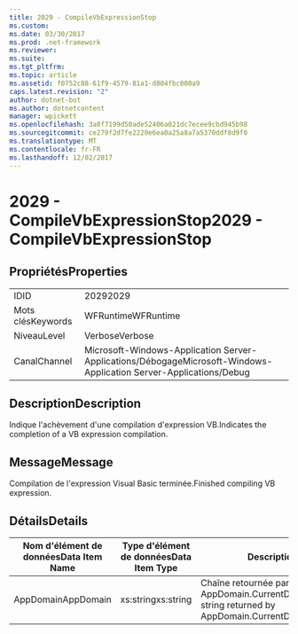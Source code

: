 ```yaml
---
title: 2029 - CompileVbExpressionStop
ms.custom: 
ms.date: 03/30/2017
ms.prod: .net-framework
ms.reviewer: 
ms.suite: 
ms.tgt_pltfrm: 
ms.topic: article
ms.assetid: f0752c88-61f9-4579-81a1-d804fbc000a9
caps.latest.revision: "2"
author: dotnet-bot
ms.author: dotnetcontent
manager: wpickett
ms.openlocfilehash: 3a0f7199d50ade52406a021dc7ecee9cbd945b98
ms.sourcegitcommit: ce279f2d7fe2220e6ea0a25a8a7a5370ddf8d9f0
ms.translationtype: MT
ms.contentlocale: fr-FR
ms.lasthandoff: 12/02/2017
---
```

# <a name="2029---compilevbexpressionstop"></a><span data-ttu-id="5a8c9-102">2029 - CompileVbExpressionStop</span><span class="sxs-lookup"><span data-stu-id="5a8c9-102">2029 - CompileVbExpressionStop</span></span>
## <a name="properties"></a><span data-ttu-id="5a8c9-103">Propriétés</span><span class="sxs-lookup"><span data-stu-id="5a8c9-103">Properties</span></span>  
  
|||  
|-|-|  
|<span data-ttu-id="5a8c9-104">ID</span><span class="sxs-lookup"><span data-stu-id="5a8c9-104">ID</span></span>|<span data-ttu-id="5a8c9-105">2029</span><span class="sxs-lookup"><span data-stu-id="5a8c9-105">2029</span></span>|  
|<span data-ttu-id="5a8c9-106">Mots clés</span><span class="sxs-lookup"><span data-stu-id="5a8c9-106">Keywords</span></span>|<span data-ttu-id="5a8c9-107">WFRuntime</span><span class="sxs-lookup"><span data-stu-id="5a8c9-107">WFRuntime</span></span>|  
|<span data-ttu-id="5a8c9-108">Niveau</span><span class="sxs-lookup"><span data-stu-id="5a8c9-108">Level</span></span>|<span data-ttu-id="5a8c9-109">Verbose</span><span class="sxs-lookup"><span data-stu-id="5a8c9-109">Verbose</span></span>|  
|<span data-ttu-id="5a8c9-110">Canal</span><span class="sxs-lookup"><span data-stu-id="5a8c9-110">Channel</span></span>|<span data-ttu-id="5a8c9-111">Microsoft-Windows-Application Server-Applications/Débogage</span><span class="sxs-lookup"><span data-stu-id="5a8c9-111">Microsoft-Windows-Application Server-Applications/Debug</span></span>|  
  
## <a name="description"></a><span data-ttu-id="5a8c9-112">Description</span><span class="sxs-lookup"><span data-stu-id="5a8c9-112">Description</span></span>  
 <span data-ttu-id="5a8c9-113">Indique l'achèvement d'une compilation d'expression VB.</span><span class="sxs-lookup"><span data-stu-id="5a8c9-113">Indicates the completion of a VB expression compilation.</span></span>  
  
## <a name="message"></a><span data-ttu-id="5a8c9-114">Message</span><span class="sxs-lookup"><span data-stu-id="5a8c9-114">Message</span></span>  
 <span data-ttu-id="5a8c9-115">Compilation de l'expression Visual Basic terminée.</span><span class="sxs-lookup"><span data-stu-id="5a8c9-115">Finished compiling VB expression.</span></span>  
  
## <a name="details"></a><span data-ttu-id="5a8c9-116">Détails</span><span class="sxs-lookup"><span data-stu-id="5a8c9-116">Details</span></span>  
  
|<span data-ttu-id="5a8c9-117">Nom d'élément de données</span><span class="sxs-lookup"><span data-stu-id="5a8c9-117">Data Item Name</span></span>|<span data-ttu-id="5a8c9-118">Type d'élément de données</span><span class="sxs-lookup"><span data-stu-id="5a8c9-118">Data Item Type</span></span>|<span data-ttu-id="5a8c9-119">Description</span><span class="sxs-lookup"><span data-stu-id="5a8c9-119">Description</span></span>|  
|--------------------|--------------------|-----------------|  
|<span data-ttu-id="5a8c9-120">AppDomain</span><span class="sxs-lookup"><span data-stu-id="5a8c9-120">AppDomain</span></span>|<span data-ttu-id="5a8c9-121">xs:string</span><span class="sxs-lookup"><span data-stu-id="5a8c9-121">xs:string</span></span>|<span data-ttu-id="5a8c9-122">Chaîne retournée par AppDomain.CurrentDomain.FriendlyName.</span><span class="sxs-lookup"><span data-stu-id="5a8c9-122">The string returned by AppDomain.CurrentDomain.FriendlyName.</span></span>|
